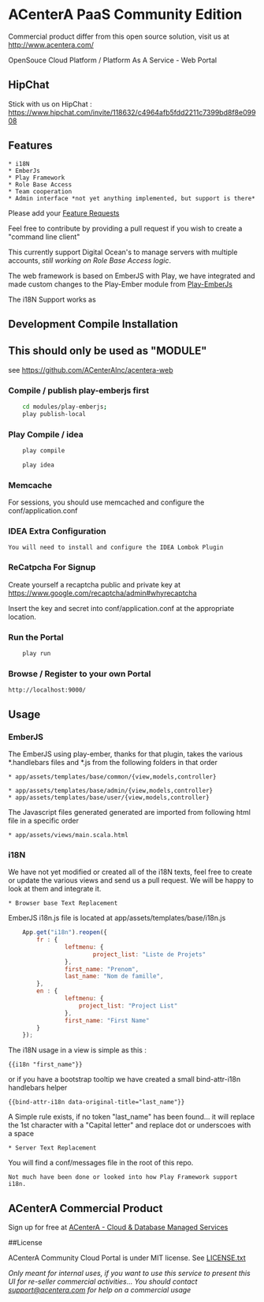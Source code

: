 # ACenterA PaaS Community Edition

Commercial product differ from this open source solution, visit us at http://www.acentera.com/

OpenSouce Cloud Platform / Platform As A Service  - Web Portal

## HipChat

Stick with us on HipChat :  https://www.hipchat.com/invite/118632/c4964afb5fdd2211c7399bd8f8e09908


## Features

    * i18N
    * EmberJs
    * Play Framework
    * Role Base Access
    * Team cooperation
    * Admin interface *not yet anything implemented, but support is there*

Please add your [Feature Requests](http://www.acentera.com/features/)

Feel free to contribute by providing a pull request if you wish to create a "command line client"

This currently support Digital Ocean's to manage servers with multiple accounts, *still working on Role Base Access logic*.

The web framework is based on EmberJS with Play, we have integrated and made custom changes to the Play-Ember module from [Play-EmberJs](https://github.com/krumpi/play-emberjs)

The i18N Support works as

## Development Compile Installation
## This should only be used as "MODULE" 

see https://github.com/ACenterAInc/acentera-web

### Compile / publish play-emberjs first
    
```bash
    cd modules/play-emberjs;
    play publish-local
```

### Play Compile / idea

```bash
    play compile

    play idea
```

### Memcache

For sessions, you should use memcached and configure the conf/application.conf

### IDEA Extra Configuration

    You will need to install and configure the IDEA Lombok Plugin

### ReCatpcha For Signup

Create yourself a recaptcha public and private key at https://www.google.com/recaptcha/admin#whyrecaptcha

Insert the key and secret into conf/application.conf at the appropriate location.


### Run the Portal

```bash
    play run
```

### Browse / Register to your own Portal

    http://localhost:9000/
    

## Usage


### EmberJS

The EmberJS using play-ember, thanks for that plugin, takes the various *.handlebars files and *.js from the following folders in that order

    * app/assets/templates/base/common/{view,models,controller}

    * app/assets/templates/base/admin/{view,models,controller}
    * app/assets/templates/base/user/{view,models,controller}

The Javascript files generated generated are imported from following html file in a specific order

    * app/assets/views/main.scala.html



### i18N

We have not yet modified or created all of the i18N texts, feel free to create or update the various views and send us a pull request. We will be happy to look at them and integrate it.

    * Browser base Text Replacement

EmberJS i18n.js file is located at app/assets/templates/base/i18n.js
```javascript
    App.get("i18n").reopen({
        fr : {
                leftmenu: {
                        project_list: "Liste de Projets"
                },
                first_name: "Prenom",
                last_name: "Nom de famille",
        },
        en : {
                leftmenu: {
                    project_list: "Project List"
                },
                first_name: "First Name"
        }
    });
```

The i18N usage in a view is simple as this :

    {{i18n "first_name"}}

or if you have a bootstrap tooltip we have created a small bind-attr-i18n handlebars helper

    {{bind-attr-i18n data-original-title="last_name"}}


A Simple rule exists, if no token "last_name" has been found... it will replace the 1st character with a "Capital letter" and replace dot or underscoes with a space


    * Server Text Replacement

You will find a conf/messages file in the root of this repo.

    Not much have been done or looked into how Play Framework support i18n.



## ACenterA Commercial Product
Sign up for free at [ACenterA - Cloud & Database Managed Services](http://www.acentera.com/)



##License

ACenterA Community Cloud Portal is under MIT license. See [LICENSE.txt](https://github.com/ACenterAInc/acentera-web/blob/master/LICENSE.txt)

*Only meant for internal uses, if you want to use this service to present this UI for re-seller commercial activities... You should contact support@acentera.com for help on a commercial usage*
